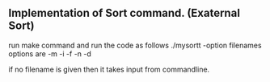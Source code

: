 ## Implementation of Sort command. (Exaternal Sort)
run make command 
and run the code as follows
./mysortt -option filenames
options are
-m
-i
-f
-n
-d

if no filename is given then it takes input from commandline.
